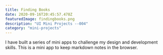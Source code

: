 ```yaml
---
title: Finding Books
date: 2020-09-16T20:45:57.478Z
featuredImage: findingbooks.png
description: "UI Mini Projects --004"
category: "mini-projects"
---
```


I have built a series of mini apps to challenge my design and development skills.
This is a mini app to keep markdown notes in the browser. 
